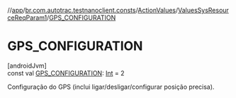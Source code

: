 //[app](../../../../index.md)/[br.com.autotrac.testnanoclient.consts](../../index.md)/[ActionValues](../index.md)/[ValuesSysResourceReqParam1](index.md)/[GPS_CONFIGURATION](-g-p-s_-c-o-n-f-i-g-u-r-a-t-i-o-n.md)

# GPS_CONFIGURATION

[androidJvm]\
const val [GPS_CONFIGURATION](-g-p-s_-c-o-n-f-i-g-u-r-a-t-i-o-n.md): [Int](https://kotlinlang.org/api/latest/jvm/stdlib/kotlin/-int/index.html) = 2

Configuração do GPS (inclui ligar/desligar/configurar posição precisa).
